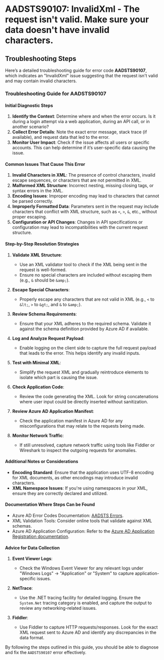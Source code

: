 # AADSTS90107: InvalidXml - The request isn't valid. Make sure your data doesn't have invalid characters.


## Troubleshooting Steps
Here’s a detailed troubleshooting guide for error code **AADSTS90107**, which indicates an "InvalidXml" issue suggesting that the request isn't valid and may contain invalid characters. 

### Troubleshooting Guide for AADSTS90107

#### Initial Diagnostic Steps
1. **Identify the Context**: Determine where and when the error occurs. Is it during a login attempt via a web application, during an API call, or in another scenario?
2. **Collect Error Details**: Note the exact error message, stack trace (if available), and request data that led to the error.
3. **Monitor User Impact**: Check if the issue affects all users or specific accounts. This can help determine if it’s user-specific data causing the issue.

#### Common Issues That Cause This Error
1. **Invalid Characters in XML**: The presence of control characters, invalid escape sequences, or characters that are not permitted in XML.
2. **Malformed XML Structure**: Incorrect nesting, missing closing tags, or syntax errors in the XML.
3. **Encoding Issues**: Improper encoding may lead to characters that cannot be parsed correctly.
4. **Improperly Formatted Data**: Parameters sent in the request may include characters that conflict with XML structure, such as `<`, `>`, `&`, etc., without proper escaping.
5. **Configuration or API Changes**: Changes in API specifications or configuration may lead to incompatibilities with the current request structure.

#### Step-by-Step Resolution Strategies
1. **Validate XML Structure**:
   - Use an XML validator tool to check if the XML being sent in the request is well-formed.
   - Ensure no special characters are included without escaping them (e.g., `&` should be `&amp;`).

2. **Escape Special Characters**:
   - Properly escape any characters that are not valid in XML (e.g., `<` to `&lt;`, `>` to `&gt;`, and `&` to `&amp;`).

3. **Review Schema Requirements**:
   - Ensure that your XML adheres to the required schema. Validate it against the schema definition provided by Azure AD if available.

4. **Log and Analyze Request Payload**:
   - Enable logging on the client side to capture the full request payload that leads to the error. This helps identify any invalid inputs.

5. **Test with Minimal XML**:
   - Simplify the request XML and gradually reintroduce elements to isolate which part is causing the issue.

6. **Check Application Code**:
   - Review the code generating the XML. Look for string concatenations where user input could be directly inserted without sanitization.

7. **Review Azure AD Application Manifest**:
   - Check the application manifest in Azure AD for any misconfigurations that may relate to the requests being made.

8. **Monitor Network Traffic**:
   - If still unresolved, capture network traffic using tools like Fiddler or Wireshark to inspect the outgoing requests for anomalies.

#### Additional Notes or Considerations
- **Encoding Standard**: Ensure that the application uses UTF-8 encoding for XML documents, as other encodings may introduce invalid characters.
- **XML Namespace Issues**: If you're using namespaces in your XML, ensure they are correctly declared and utilized.

#### Documentation Where Steps Can be Found
- Azure AD Error Codes Documentation: [AADSTS Errors](https://docs.microsoft.com/en-us/azure/active-directory/develop/reference-aadsts-error-codes).
- XML Validation Tools: Consider online tools that validate against XML schemas.
- Azure AD Application Configuration: Refer to the [Azure AD Application Registration documentation](https://docs.microsoft.com/en-us/azure/active-directory/develop/quickstart-register-app).

#### Advice for Data Collection
1. **Event Viewer Logs**:
   - Check the Windows Event Viewer for any relevant logs under "Windows Logs" -> "Application" or "System" to capture application-specific issues.

2. **NetTrace**:
   - Use the .NET tracing facility for detailed logging. Ensure the `System.Net` tracing category is enabled, and capture the output to review any networking-related issues.

3. **Fiddler**:
   - Use Fiddler to capture HTTP requests/responses. Look for the exact XML request sent to Azure AD and identify any discrepancies in the data format.

By following the steps outlined in this guide, you should be able to diagnose and fix the `AADSTS90107` error effectively.